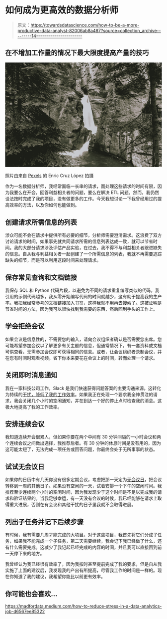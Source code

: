 # 如何成为更高效的数据分析师

> 原文：<https://towardsdatascience.com/how-to-be-a-more-productive-data-analyst-82006ab8a487?source=collection_archive---------14----------------------->

## 在不增加工作量的情况下最大限度提高产量的技巧

![](img/86831e47296b51d0c216787e099d1648.png)

照片由来自 [Pexels](https://www.pexels.com/photo/rapid-waterfall-in-rough-mountainous-terrain-6272243/?utm_content=attributionCopyText&utm_medium=referral&utm_source=pexels) 的 Enric Cruz López 拍摄

作为一名数据分析师，我经常面临一长串的请求，而处理这些请求的时间有限，因为我要么在开会，回答利益相关者的问题，要么在解决 ETL 问题。然而，我仍然设法按时完成了我的项目，没有做更多的工作。今天我想讨论一下我曾经用过的提高效率的方法，以及你如何也能做到。

## 创建请求所需信息的列表

涉众可能不会在请求中提供所有必要的细节，分析师需要澄清需求。这浪费了双方讨论请求的时间，如果事先就共同请求所需的信息列表达成一致，就可以节省时间。我的大部分请求涉及评估产品实验，在过去，我不得不与利益相关者跟进缺失的信息。自从我与利益相关者一起创建了一个所需信息的列表，我就不再需要追踪缺失的细节，而是可以利用这段时间来处理请求。

## 保存常见查询和文档链接

我保存 SQL 和 Python 代码片段，以避免为不同的请求重复编写类似的代码。我引用的示例代码越多，我从零开始编写代码的时间就越少，这有助于提高我的生产率。我把我经常参考的文档链接加入书签，这样我就不用再去搜索了。这被证明是节省时间的方法，因为我可以很快找到我需要的东西，然后回到手头的工作上。

## 学会拒绝会议

如果会议是信息性的，不需要您的输入，请向会议组织者确认是否需要您出席。您可能希望参加会议以了解更多有关主题的信息，但通常情况下，有一套资料或文档可供查看，无需参加会议即可获得相同的信息。或者，让会议组织者录制会议，并在您有时间时观看视频。省下你本来要花在会议上的时间，转而处理一个请求。

## 关闭即时消息通知

我在一家科技公司工作，Slack 是我们快速获得问题答案的主要沟通来源。这转化为持续的[干扰，降低了我的工作效率](https://www.forbes.com/sites/markmurphy/2016/10/30/interruptions-at-work-are-killing-your-productivity/?sh=31f96c211689)。如果我正在处理一个要求我全神贯注的请求，我会关闭几个小时的空闲通知，并在到达一个好的停止点时检查我的消息。这极大地提高了我的工作效率。

## 安排连续会议

我知道连续开会很累人，但如果你要在两个中间有 30 分钟间隔的一小时会议和两个连续会议之间做出选择，我推荐后者。有 30 分钟的休息时间是没有用的，因为这可能太短了，无法完成一项任务或回答问题，你最终会处于无所事事的状态。

## 试试无会议日

如果你的日历中有几天你没有很多定期会议，考虑把那一天定为[无会议日](https://highfive.com/blog/try-no-meeting-days-at-work-for-more-heads-down-time)，把会议转移到一周的其他日子。如果没有空闲的一天，试着安排一个下午的空闲时间。我推荐至少连续两个小时的空闲时间，因为我发现少于这个时间是不足以完成我的请求和验证结果的。当我足够幸运，有一天没有会议的时候，我已经能够在请求上取得重大进展，否则在有会议和其他干扰的日子里我就不会取得进展。

## 列出子任务并记下后续步骤

有时候，我有需要几周才能完成的大项目。对于这些项目，我首先将它们分成子任务，如果我不能完成一个子任务，第二天需要继续，我会记下我已经做了什么，还有什么需要完成。这减少了我记起已经完成的内容的时间，并且我可以直接回到前一天停下来的地方。

我曾经认为我已经很有效率了，因为我按时甚至提前完成了我的要求，但是自从我实施了上面的建议后，我发现我的产出有所提高，尽管我工作的时间是一样的。现在你知道了我的建议，我希望你能比以前更有效率。

## 你可能也会喜欢…

<https://madfordata.medium.com/how-to-reduce-stress-in-a-data-analytics-job-d6567ee85322>  </data-analyst-guide-to-stakeholder-management-728413c19449>  </how-to-troubleshoot-an-abnormal-kpi-change-b9eb0c3d46a1> 